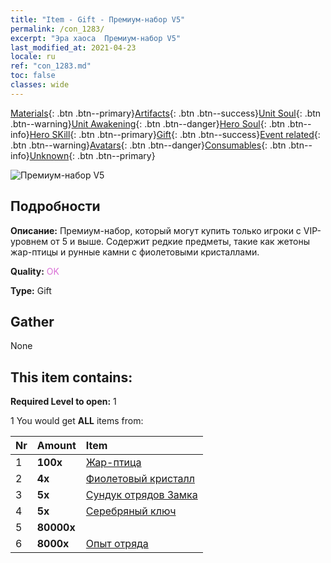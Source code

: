 ```yaml
---
title: "Item - Gift - Премиум-набор V5"
permalink: /con_1283/
excerpt: "Эра хаоса  Премиум-набор V5"
last_modified_at: 2021-04-23
locale: ru
ref: "con_1283.md"
toc: false
classes: wide
---
```

 [Materials](/ItemsRU/){: .btn .btn--primary}[Artifacts](/ItemsRU/Artifacts/){: .btn .btn--success}[Unit Soul](/ItemsRU/UnitSoul/){: .btn .btn--warning}[Unit Awakening](/ItemsRU/UnitAwakening/){: .btn .btn--danger}[Hero Soul](/ItemsRU/HeroSoul/){: .btn .btn--info}[Hero SKill](/ItemsRU/HeroSkill/){: .btn .btn--primary}[Gift](/ItemsRU/Gift/){: .btn .btn--success}[Event related](/ItemsRU/Events/){: .btn .btn--warning}[Avatars](/ItemsRU/Avatars/){: .btn .btn--danger}[Consumables](/ItemsRU/Consumables/){: .btn .btn--info}[Unknown](/ItemsRU/Unknown/){: .btn .btn--primary}

 ![Премиум-набор V5](/images/t/i_905005.png)

## Подробности
 **Описание:** Премиум-набор, который могут купить только игроки с VIP-уровнем от 5 и выше. Содержит редкие предметы, такие как жетоны жар-птицы и рунные камни с фиолетовыми кристаллами.

 **Quality:** <span style="color: #DA70D6">OK</span>

 **Type:** Gift

## Gather

  None

## This item contains:

 **Required Level to open:** 1

 1 You would get **ALL** items  from:

  | Nr | Amount |     Item    |
  |:---|:-------|:------------|
  | 1 |  **100x** | [Жар-птица](/ItemsRU/unt_268/) |  | 
  | 2 |  **4x** | [Фиолетовый кристалл](/ItemsRU/con_720/) |  | 
  | 3 |  **5x** | [Сундук отрядов Замка](/ItemsRU/con_1269/) |  | 
  | 4 |  **5x** | [Серебряный ключ](/ItemsRU/con_693/) |  | 
  | 5 |  **80000x** | <i class="fas fa-coins"/> |  | 
  | 6 |  **8000x** | [Опыт отряда](/ItemsRU/con_902/) |  | 
